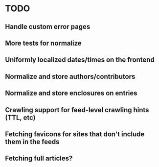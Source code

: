 # TODO

## Handle custom error pages

## More tests for normalize

## Uniformly localized dates/times on the frontend

## Normalize and store authors/contributors

## Normalize and store enclosures on entries

## Crawling support for feed-level crawling hints (TTL, etc)

## Fetching favicons for sites that don't include them in the feeds

## Fetching full articles?
